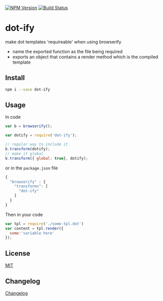 [![NPM Version](http://img.shields.io/npm/v/dot-ify.svg?style=flat)](https://npmjs.org/package/dot-ify)
[![Build Status](http://img.shields.io/travis/royriojas/dot-ify.svg?style=flat)](https://travis-ci.org/royriojas/dot-ify)

# dot-ify
make dot templates 'requireable' when using browserify

- name the exported function as the file being required
- exports an object that contains a render method which is the compiled template

## Install

```bash
npm i --save dot-ify
```

## Usage

In code

```javascript
var b = browserify();

var dotify = require('dot-ify');

// regular way to include it
b.transform(dotify);
// make it global
b.transform({ global: true}, dotify);
```

or in the `package.json` file

```javascript
{
  "browserify" : {
    "transforms": [
      "dot-ify"
    ]
  }
}
```

Then in your code

```javascript
var tpl = require('./some-tpl.dot')
var content = tpl.render({
  some:'variable here'
});
```

## License

[MIT](./LICENSE)

## Changelog

[Changelog](./changelog.md)
